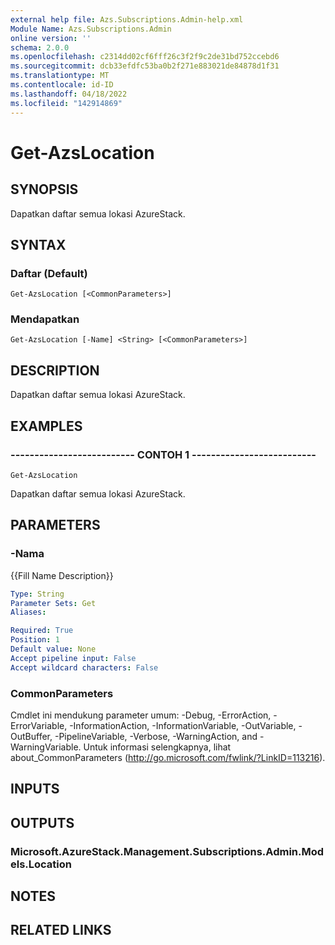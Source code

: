 ```yaml
---
external help file: Azs.Subscriptions.Admin-help.xml
Module Name: Azs.Subscriptions.Admin
online version: ''
schema: 2.0.0
ms.openlocfilehash: c2314dd02cf6fff26c3f2f9c2de31bd752ccebd6
ms.sourcegitcommit: dcb33efdfc53ba0b2f271e883021de84878d1f31
ms.translationtype: MT
ms.contentlocale: id-ID
ms.lasthandoff: 04/18/2022
ms.locfileid: "142914869"
---
```

# Get-AzsLocation

## SYNOPSIS
Dapatkan daftar semua lokasi AzureStack.

## SYNTAX

### Daftar (Default)
```
Get-AzsLocation [<CommonParameters>]
```

### Mendapatkan
```
Get-AzsLocation [-Name] <String> [<CommonParameters>]
```

## DESCRIPTION
Dapatkan daftar semua lokasi AzureStack.

## EXAMPLES

### -------------------------- CONTOH 1 --------------------------
```
Get-AzsLocation
```

Dapatkan daftar semua lokasi AzureStack.

## PARAMETERS

### -Nama
{{Fill Name Description}}

```yaml
Type: String
Parameter Sets: Get
Aliases: 

Required: True
Position: 1
Default value: None
Accept pipeline input: False
Accept wildcard characters: False
```

### CommonParameters
Cmdlet ini mendukung parameter umum: -Debug, -ErrorAction, -ErrorVariable, -InformationAction, -InformationVariable, -OutVariable, -OutBuffer, -PipelineVariable, -Verbose, -WarningAction, and -WarningVariable. Untuk informasi selengkapnya, lihat about_CommonParameters (http://go.microsoft.com/fwlink/?LinkID=113216).

## INPUTS

## OUTPUTS

### Microsoft.AzureStack.Management.Subscriptions.Admin.Models.Location

## NOTES

## RELATED LINKS

